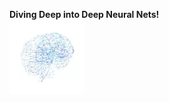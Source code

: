 **Diving Deep into Deep Neural Nets!** <br/>     ![](brain.webp)                                                                                       
